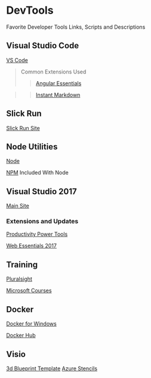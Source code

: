 # DevTools
Favorite Developer Tools Links, Scripts and Descriptions
## Visual Studio Code

[VS Code](https://code.visualstudio.com/)
>Common Extensions Used
>>[Angular Essentials](https://marketplace.visualstudio.com/items?itemName=johnpapa.angular-essentials)

>>[Instant Markdown](https://marketplace.visualstudio.com/items?itemName=dbankier.vscode-instant-markdown)

## Slick Run

[Slick Run Site](https://www.bayden.com/SlickRun/)

## Node Utilities
[Node](https://nodejs.org/en/)

[NPM](https://www.npmjs.com/) Included With Node

## Visual Studio 2017

[Main Site](https://my.visualstudio.com)
### Extensions and Updates
[Productivity Power Tools](https://marketplace.visualstudio.com/items?itemName=VisualStudioProductTeam.ProductivityPowerPack2017)

[Web Essentials 2017](https://marketplace.visualstudio.com/items?itemName=MadsKristensen.WebExtensionPack2017)

## Training 
[Pluralsight](https://www.pluralsight.com/)

[Microsoft Courses](https://openedx.microsoft.com/courses)

## Docker
[Docker for Windows](https://www.docker.com/docker-windows)

[Docker Hub](https://hub.docker.com/)

## Visio
[3d Blueprint Template](https://www.microsoft.com/en-us/download/confirmation.aspx?id=48243)
[Azure Stencils](https://www.microsoft.com/en-us/download/confirmation.aspx?id=41937)
